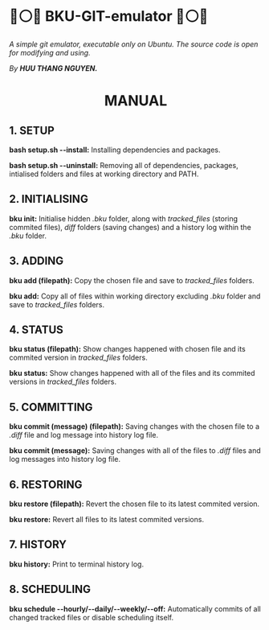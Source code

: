 # 🔵⚪🔵 BKU-GIT-emulator 🔵⚪🔵 
<p><i>A simple git emulator, executable only on Ubuntu. The source code is open for modifying and using.</i></p>
<i>By <b>HUU THANG NGUYEN.</b></i>
<h1><b><center>MANUAL</b></h1>
<h2><b>1. SETUP</b></h2>
<p><b>bash setup.sh --install:</b> Installing dependencies and packages.</p>
<p><b>bash setup.sh --uninstall:</b> Removing all of dependencies, packages, intialised folders and files at working directory and PATH.</p>
<h2><b>2. INITIALISING</b></h2>
<p><b>bku init:</b> Initialise hidden <i>.bku</i> folder, along with <i>tracked_files</i> (storing commited files), <i>diff</i> folders (saving changes) and a history log within the <i>.bku</i> folder.</p>
<h2><b>3. ADDING</b></h2>
<p><b>bku add (filepath):</b> Copy the chosen file and save to <i>tracked_files</i> folders.</p>
<p><b>bku add:</b> Copy all of files within working directory excluding <i>.bku</i> folder and save to <i>tracked_files</i> folders.</p>
<h2><b>4. STATUS</b></h2>
<p><b>bku status (filepath):</b> Show changes happened with chosen file and its commited version in <i>tracked_files</i> folders.</p>
<p><b>bku status:</b> Show changes happened with all of the files and its commited versions in <i>tracked_files</i> folders.</p>
<h2><b>5. COMMITTING</b></h2>
<p><b>bku commit (message) (filepath):</b> Saving changes with the chosen file to a <i>.diff</i> file and log message into history log file.</p>
<p><b>bku commit (message):</b> Saving changes with all of the files to <i>.diff</i> files and log messages into history log file.</p>
<h2><b>6. RESTORING</b></h2>
<p><b>bku restore (filepath):</b> Revert the chosen file to its latest commited version.</p>
<p><b>bku restore:</b> Revert all files to its latest commited versions.</p>
<h2><b>7. HISTORY</b></h2>
<p><b>bku history:</b> Print to terminal history log.</p>
<h2><b>8. SCHEDULING</b></h2>
<p><b>bku schedule --hourly/--daily/--weekly/--off:</b> Automatically commits of all changed tracked files or disable scheduling itself.</p>
